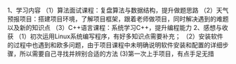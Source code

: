 1、学习内容
（1）算法面试课程：复盘算法与数据结构，提升做题思路
（2）天气预报项目：搭建项目环境，了解项目框架，跟着老师做项目，同时解决遇到的难题以及新的知识点
（3）C++语言课程：系统学习C++，提升编程能力
2、感想与收获
（1）初次运用Linux系统编写程序，有好多知识点需要补充；
（2）安装软件的过程中也遇到和欧多问题，由于项目课程中未明确说明软件安装和配置的详细步骤，所以需要自己寻找并辨别合适的方法
 (3)第一次上手项目，有点手足无措
